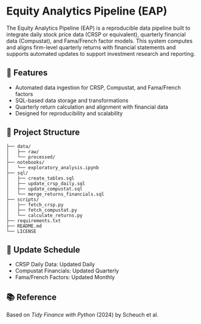 # Equity Analytics Pipeline (EAP)

The Equity Analytics Pipeline (EAP) is a reproducible data pipeline built to integrate daily stock price data (CRSP or equivalent), quarterly financial data (Compustat), and Fama/French factor models. This system computes and aligns firm-level quarterly returns with financial statements and supports automated updates to support investment research and reporting.

## 🔧 Features
- Automated data ingestion for CRSP, Compustat, and Fama/French factors
- SQL-based data storage and transformations
- Quarterly return calculation and alignment with financial data
- Designed for reproducibility and scalability

## 📁 Project Structure
```
├── data/
│   ├── raw/
│   └── processed/
├── notebooks/
│   └── exploratory_analysis.ipynb
├── sql/
│   ├── create_tables.sql
│   ├── update_crsp_daily.sql
│   ├── update_compustat.sql
│   └── merge_returns_financials.sql
├── scripts/
│   ├── fetch_crsp.py
│   ├── fetch_compustat.py
│   └── calculate_returns.py
├── requirements.txt
├── README.md
└── LICENSE
```

## 🔄 Update Schedule
- CRSP Daily Data: Updated Daily
- Compustat Financials: Updated Quarterly
- Fama/French Factors: Updated Monthly

## 📚 Reference
Based on *Tidy Finance with Python* (2024) by Scheuch et al.
